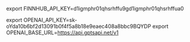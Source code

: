export FINNHUB_API_KEY=d1igmphr01qhsrhffu9gd1igmphr01qhsrhffua0

export OPENAI_API_KEY=sk-oYda10b6bf2d13091b0f4f5a8b18e9eaec408a8bbc9BQYDP
export OPENAI_BASE_URL=https://api.gptsapi.net/v1
